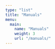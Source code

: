 ```yaml
---
type: "list"
title: "Manuals"
menu:
  main:
    name: "Manuals"
    weight: 3
    url: "/manuals/"
---
```


